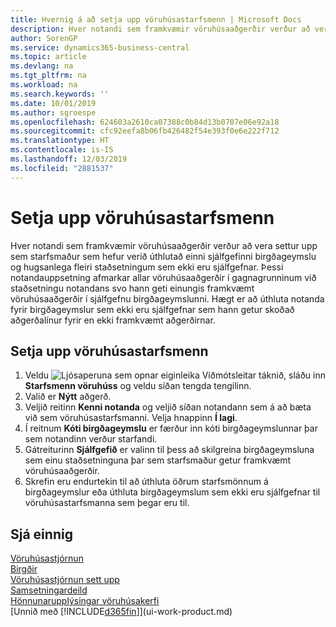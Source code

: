```yaml
---
title: Hvernig á að setja upp vöruhúsastarfsmenn | Microsoft Docs
description: Hver notandi sem framkvæmir vöruhúsaaðgerðir verður að vera settur upp sem starfsmaður sem hefur verið úthlutað einni sjálfgefinni birgðageymslu og hugsanlega fleiri staðsetningum sem ekki eru sjálfgefnar.
author: SorenGP
ms.service: dynamics365-business-central
ms.topic: article
ms.devlang: na
ms.tgt_pltfrm: na
ms.workload: na
ms.search.keywords: ''
ms.date: 10/01/2019
ms.author: sgroespe
ms.openlocfilehash: 624603a2610ca07388c0b84d13b0707e06e92a18
ms.sourcegitcommit: cfc92eefa8b06fb426482f54e393f0e6e222f712
ms.translationtype: HT
ms.contentlocale: is-IS
ms.lasthandoff: 12/03/2019
ms.locfileid: "2881537"
---
```

# <a name="set-up-warehouse-employees"></a>Setja upp vöruhúsastarfsmenn
Hver notandi sem framkvæmir vöruhúsaaðgerðir verður að vera settur upp sem starfsmaður sem hefur verið úthlutað einni sjálfgefinni birgðageymslu og hugsanlega fleiri staðsetningum sem ekki eru sjálfgefnar. Þessi notandauppsetning afmarkar allar vöruhúsaaðgerðir í gagnagrunninum við staðsetningu notandans svo hann geti einungis framkvæmt vöruhúsaaðgerðir í sjálfgefnu birgðageymslunni. Hægt er að úthluta notanda fyrir birgðageymslur sem ekki eru sjálfgefnar sem hann getur skoðað aðgerðalínur fyrir en ekki framkvæmt aðgerðirnar.

## <a name="to-set-up-warehouse-employees"></a>Setja upp vöruhúsastarfsmenn  
1.  Veldu ![Ljósaperuna sem opnar eiginleika Viðmótsleitar](media/ui-search/search_small.png "Segðu mér hvað þú vilt gera") táknið, sláðu inn **Starfsmenn vöruhúss** og veldu síðan tengda tengilinn.  
2. Valið er **Nýtt** aðgerð.  
3. Veljið reitinn **Kenni notanda** og veljið síðan notandann sem á að bæta við sem vöruhúsastarfsmanni. Velja hnappinn **Í lagi**.  
6.  Í reitnum **Kóti birgðageymslu** er færður inn kóti birgðageymslunnar þar sem notandinn verður starfandi.  
7.  Gátreiturinn **Sjálfgefið** er valinn til þess að skilgreina birgðageymsluna sem einu staðsetninguna þar sem starfsmaður getur framkvæmt vöruhúsaaðgerðir.  
8.  Skrefin eru endurtekin til að úthluta öðrum starfsmönnum á birgðageymslur eða úthluta birgðageymslum sem ekki eru sjálfgefnar til vöruhúsastarfsmanna sem þegar eru til.  

## <a name="see-also"></a>Sjá einnig  
[Vöruhúsastjórnun](warehouse-manage-warehouse.md)  
[Birgðir](inventory-manage-inventory.md)  
[Vöruhúsastjórnun sett upp](warehouse-setup-warehouse.md)     
[Samsetningardeild](assembly-assemble-items.md)    
[Hönnunarupplýsingar vöruhúsakerfi](design-details-warehouse-management.md)  
[Unnið með [!INCLUDE[d365fin](includes/d365fin_md.md)]](ui-work-product.md)  
